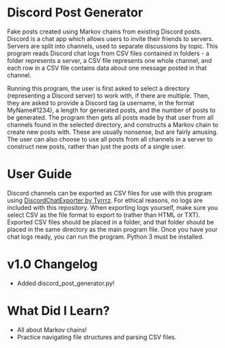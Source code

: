 # Discord Post Generator
Fake posts created using Markov chains from existing Discord posts. Discord is a chat app which allows users to invite their friends to servers. Servers are split into channels, used to separate discussions by topic. This program reads Discord chat logs from CSV files contained in folders - a folder represents a server, a CSV file represents one whole channel, and each row in a CSV file contains data about one message posted in that channel.

Running this program, the user is first asked to select a directory (representing a Discord server) to work with, if there are multiple. Then, they are asked to provide a Discord tag (a username, in the format MyName#1234), a length for generated posts, and the number of posts to be generated. The program then gets all posts made by that user from all channels found in the selected directory, and constructs a Markov chain to create new posts with. These are usually nonsense, but are fairly amusing. The user can also choose to use all posts from all channels in a server to construct new posts, rather than just the posts of a single user.

# User Guide
Discord channels can be exported as CSV files for use with this program using [DiscordChatExporter by Tyrrrz](https://github.com/Tyrrrz/DiscordChatExporter). For ethical reasons, no logs are included with this repository. When exporting logs yourself, make sure you select CSV as the file format to export to (rather than HTML or TXT). Exported CSV files should be placed in a folder, and that folder should be placed in the same directory as the main program file. Once you have your chat logs ready, you can run the program. Python 3 must be installed.

# v1.0 Changelog
 - Added discord_post_generator.py!
 
 # What Did I Learn?
  - All about Markov chains!
  - Practice navigating file structures and parsing CSV files.
